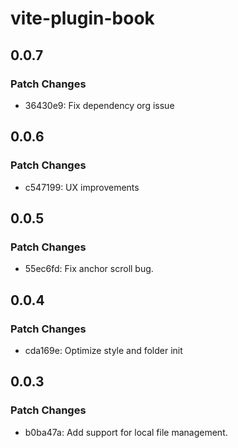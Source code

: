 # vite-plugin-book

## 0.0.7

### Patch Changes

-   36430e9: Fix dependency org issue

## 0.0.6

### Patch Changes

-   c547199: UX improvements

## 0.0.5

### Patch Changes

-   55ec6fd: Fix anchor scroll bug.

## 0.0.4

### Patch Changes

-   cda169e: Optimize style and folder init

## 0.0.3

### Patch Changes

-   b0ba47a: Add support for local file management.
